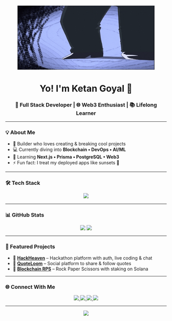 <!-- Banner / Header -->
<p align="center">
  <img src="gif.gif" alt="banner" width="85%" height="200px"/>
</p>

<h1 align="center">Yo! I'm Ketan Goyal 👋</h1>
<h3 align="center">🚀 Full Stack Developer | 🌐 Web3 Enthusiast | 📚 Lifelong Learner</h3>

---

### 💡 About Me  
- 🔧 Builder who loves creating & breaking cool projects  
- 💻 Currently diving into **Blockchain • DevOps • AI/ML**  
- 🌱 Learning **Next.js • Prisma • PostgreSQL • Web3**  
- ⚡ Fun fact: I treat my deployed apps like sunsets 🌇  

---

### 🛠️ Tech Stack  
<p align="center">
  <img src="https://skillicons.dev/icons?i=js,ts,react,nextjs,nodejs,express,java,cpp,py,mongodb,postgres,prisma,docker,git,github,solidity,postman" />
</p>

---

### 📊 GitHub Stats  
<p align="center">
  <img src="https://github-readme-stats.vercel.app/api?username=ketan-goyal&show_icons=true&theme=tokyonight&hide_border=true" height="165" />
  <img src="https://github-readme-streak-stats.herokuapp.com/?user=ketan-goyal&theme=tokyonight&hide_border=true" height="165" />
</p>

---

### 🎯 Featured Projects  
- 🔗 [**HackHeaven**](#) – Hackathon platform with auth, live coding & chat  
- 🔗 [**QuoteLoom**](#) – Social platform to share & follow quotes  
- 🔗 [**Blockchain RPS**](#) – Rock Paper Scissors with staking on Solana  

---

### 🌐 Connect With Me  
<p align="center">
  <a href="https://www.linkedin.com/in/ketan-goyal-117368324/" target="_blank">
    <img src="https://skillicons.dev/icons?i=linkedin" />
  </a>
  <a href="https://x.com/KetanGo11864224" target="_blank">
    <img src="https://skillicons.dev/icons?i=twitter" />
  </a>
  <a href="https://leetcode.com/u/ketangoyal1212/" target="_blank">
    <img src="https://skillicons.dev/icons?i=leetcode" />
  </a>
  <a href="mailto:your-goyalketan1317@gmail.com">
    <img src="https://skillicons.dev/icons?i=gmail" />
  </a>
</p>

---

<p align="center">
  <img src="https://komarev.com/ghpvc/?username=ketan-goyal&color=blueviolet&style=for-the-badge" />
</p>

